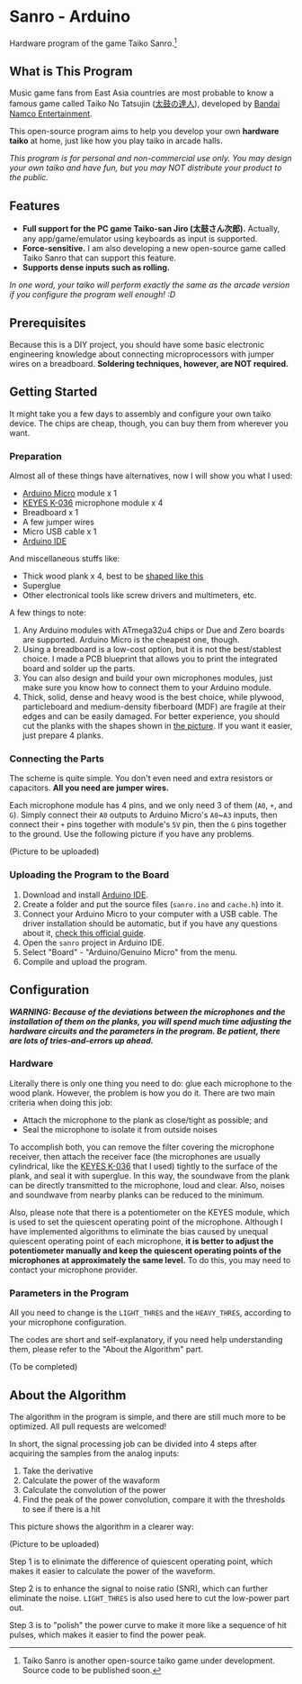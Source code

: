 # Sanro - Arduino

Hardware program of the game Taiko Sanro.[^1]
[^1]: Taiko Sanro is another open-source taiko game under development. Source code to be published soon. 

## What is This Program

Music game fans from East Asia countries are most probable to know a famous game called Taiko No Tatsujin ([太鼓の達人](http://taiko-ch.net/)), developed by [Bandai Namco Entertainment](http://bandainamcoent.co.jp/).

This open-source program aims to help you develop your own **hardware taiko** at home, just like how you play taiko in arcade halls.

*This program is for personal and non-commercial use only. You may design your own taiko and have fun, but you may NOT distribute your product to the public.*

## Features

* **Full support for the PC game Taiko-san Jiro (太鼓さん次郎).** Actually, any app/game/emulator using keyboards as input is supported.
* **Force-sensitive.** I am also developing a new open-source game called Taiko Sanro that can support this feature.
* **Supports dense inputs such as rolling.**

*In one word, your taiko will perform exactly the same as the arcade version if you configure the program well enough! :D*

## Prerequisites

Because this is a DIY project, you should have some basic  electronic engineering knowledge about connecting microprocessors with jumper wires on a breadboard. **Soldering techniques, however, are NOT required.**

## Getting Started

It might take you a few days to assembly and configure your own taiko device. The chips are cheap, though, you can buy them from wherever you want.

### Preparation

Almost all of these things have alternatives, now I will show you what I used:

* [Arduino Micro](http://i.imgur.com/lXqnpJ9.jpg) module x 1
* [KEYES K-036](http://i.imgur.com/gUWnUCc.png) microphone module x 4
* Breadboard x 1
* A few jumper wires
* Micro USB cable x 1
* [Arduino IDE](https://www.arduino.cc/en/Main/Software)

And miscellaneous stuffs like:

* Thick wood plank x 4, best to be [shaped like this](http://i.imgur.com/va20eVn.jpg)
* Superglue
* Other electronical tools like screw drivers and multimeters, etc.

A few things to note:

1. Any Arduino modules with ATmega32u4 chips or Due and Zero boards are supported. Arduino Micro is the cheapest one, though.
2. Using a breadboard is a low-cost option, but it is not the best/stablest choice. I made a PCB blueprint that allows you to print the integrated board and solder up the parts.
3. You can also design and build your own microphones modules, just make sure you know how to connect them to your Arduino module.
4. Thick, solid, dense and heavy wood is the best choice, while plywood, particleboard and medium-density fiberboard (MDF) are fragile at their edges and can be easily damaged. For better experience, you should cut the planks with the shapes shown in [the picture](http://i.imgur.com/va20eVn.jpg). If you want it easier, just prepare 4 planks.

### Connecting the Parts

The scheme is quite simple. You don't even need and extra resistors or capacitors. **All you need are jumper wires.**

Each microphone module has 4 pins, and we only need 3 of them (`A0`, `+`, and `G`). Simply connect their `A0` outputs to Arduino Micro's `A0`~`A3` inputs, then connect their `+` pins together with module's `5V` pin, then the `G` pins together to the ground. Use the following picture if you have any problems.

(Picture to be uploaded)

### Uploading the Program to the Board

1. Download and install [Arduino IDE](https://www.arduino.cc/en/Main/Software).
2. Create a folder and put the source files (`sanro.ino` and `cache.h`) into it.
3. Connect your Arduino Micro to your computer with a USB cable. The driver installation should be automatic, but if you have any questions about it, [check this official guide](https://www.arduino.cc/en/Guide/ArduinoLeonardoMicro#toc8).
4. Open the `sanro` project in Arduino IDE.
5. Select "Board" - "Arduino/Genuino Micro" from the menu.
6. Compile and upload the program.

## Configuration

***WARNING: Because of the deviations between the microphones and the installation of them on the planks, you will spend much time adjusting the hardware circuits and the parameters in the program. Be patient, there are lots of tries-and-errors up ahead.***

### Hardware

Literally there is only one thing you need to do: glue each microphone to the wood plank. However, the problem is how you do it. There are two main criteria when doing this job:

* Attach the microphone to the plank as close/tight as possible; and
* Seal the microphone to isolate it from outside noises

To accomplish both, you can remove the filter covering the microphone receiver, then attach the receiver face (the microphones are usually cylindrical, like the [KEYES K-036](http://i.imgur.com/gUWnUCc.png) that I used) tightly to the surface of the plank, and seal it with superglue. In this way, the soundwave from the plank can be directly transmitted to the microphone, loud and clear. Also, noises and soundwave from nearby planks can be reduced to the minimum.

Also, please note that there is a potentiometer on the KEYES module, which is used to set the quiescent operating point of the microphone. Although I have implemented algorithms to eliminate the bias caused by unequal quiescent operating point of each microphone, **it is better to adjust the potentiometer manually and keep the quiescent operating points of the microphones at approximately the same level.** To do this, you may need to contact your microphone provider.

### Parameters in the Program

All you need to change is the `LIGHT_THRES` and the `HEAVY_THRES`, according to your microphone configuration.

The codes are short and self-explanatory, if you need help understanding them, please refer to the "About the Algorithm" part.

(To be completed)

## About the Algorithm

The algorithm in the program is simple, and there are still much more to be optimized. All pull requests are welcomed!

In short, the signal processing job can be divided into 4 steps after acquiring the samples from the analog inputs:

1. Take the derivative
2. Calculate the power of the wavaform
3. Calculate the convolution of the power
4. Find the peak of the power convolution, compare it with the thresholds to see if there is a hit

This picture shows the algorithm in a clearer way:

(Picture to be uploaded)

Step 1 is to elinimate the difference of quiescent operating point, which makes it easier to calculate the power of the waveform.

Step 2 is to enhance the signal to noise ratio (SNR), which can further eliminate the noise. `LIGHT_THRES` is also used here to cut the low-power part out.

Step 3 is to "polish" the power curve to make it more like a sequence of hit pulses, which makes it easier to find the power peak.
